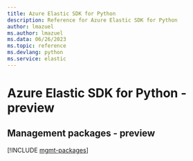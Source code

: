 ```yaml
---
title: Azure Elastic SDK for Python
description: Reference for Azure Elastic SDK for Python
author: lmazuel
ms.author: lmazuel
ms.data: 06/26/2023
ms.topic: reference
ms.devlang: python
ms.service: elastic
---
```

# Azure Elastic SDK for Python - preview

## Management packages - preview
[!INCLUDE [mgmt-packages](elastic-mgmt-index.md)]
